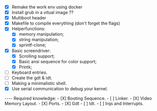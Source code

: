 - [X] Remake the work env using docker
- [X] Install grub in a vitual image ??
- [X] Multiboot header
- [X] Makefile to compile everything (don't forget the flags)
- [X] Helperfunctions:
	- [X] memory manipulation;
	- [X] string manipulation;
	- [X] sprintf-clone;
- [X] Basic screendriver:
	- [X] Scrolling support;
	- [X] Basic ansi sequence for color support;
	- [X] Printk;
- [ ] Keyboard entries.
- [ ] Create the gdt & idt.
- [ ] Making a minimalistic shell.
- [X] Use serial communication to debug your kernel.

---- Required knowledge:
	- [X] Booting Sequence.
	- [ ] Linker.
	- [X] Video Memory Layout.
	- [X] Ports.
	- [X] Gdt
	- [ ] Idt.
	- [ ] Irqs and Interrupts.
